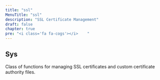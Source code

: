 ```yaml
---
title: "ssl"
MenuTitle: "ssl"
description: "SSL Certificate Management"
draft: false
chapter: true
pre: "<i class='fa fa-cogs'></i>	"
---
```


## Sys
Class of functions for managing SSL certificates and custom certificate authority files.
